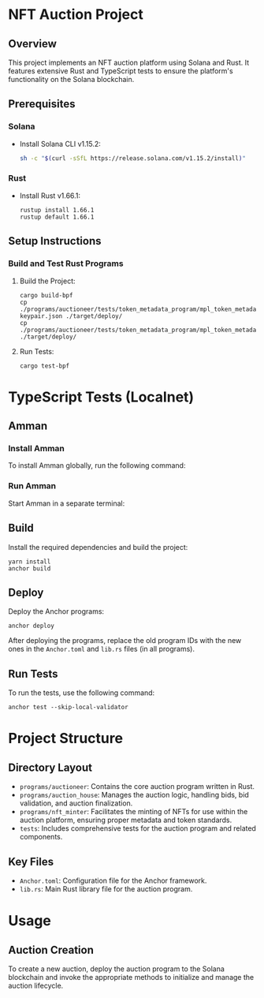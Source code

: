 # NFT Auction Project

## Overview
This project implements an NFT auction platform using Solana and Rust. It features extensive Rust and TypeScript tests to ensure the platform's functionality on the Solana blockchain.

## Prerequisites

### Solana
- Install Solana CLI v1.15.2:
  ```sh
  sh -c "$(curl -sSfL https://release.solana.com/v1.15.2/install)"

### Rust
- Install Rust v1.66.1:
  ```
  rustup install 1.66.1
  rustup default 1.66.1
  ```
## Setup Instructions
### Build and Test Rust Programs
1. Build the Project:
    ```
    cargo build-bpf
    cp ./programs/auctioneer/tests/token_metadata_program/mpl_token_metadata-keypair.json ./target/deploy/
    cp ./programs/auctioneer/tests/token_metadata_program/mpl_token_metadata.so ./target/deploy/
    ```
2. Run Tests:
    ```
    cargo test-bpf
    ```

# TypeScript Tests (Localnet)

## Amman

### Install Amman
To install Amman globally, run the following command:

### Run Amman
Start Amman in a separate terminal:

## Build
Install the required dependencies and build the project:
```
yarn install
anchor build
```


## Deploy
Deploy the Anchor programs:
```
anchor deploy
```

After deploying the programs, replace the old program IDs with the new ones in the `Anchor.toml` and `lib.rs` files (in all programs).

## Run Tests
To run the tests, use the following command:
```
anchor test --skip-local-validator
```

# Project Structure
## Directory Layout
- `programs/auctioneer`: Contains the core auction program written in Rust.
- `programs/auction_house`: Manages the auction logic, handling bids, bid validation, and auction finalization.
- `programs/nft_minter`: Facilitates the minting of NFTs for use within the auction platform, ensuring proper metadata and token standards.
- `tests`: Includes comprehensive tests for the auction program and related components.

## Key Files
- `Anchor.toml`: Configuration file for the Anchor framework.
- `lib.rs`: Main Rust library file for the auction program.

# Usage
## Auction Creation
To create a new auction, deploy the auction program to the Solana blockchain and invoke the appropriate methods to initialize and manage the auction lifecycle.
